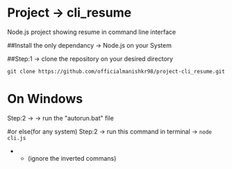 # Project -> cli_resume
Node.js project showing resume in command line interface

##Install the only dependancy -> Node.js on your System

##Step:1 -> clone the repository on your desired directory
```
git clone https://github.com/officialmanishkr98/project-cli_resume.git
```

# On Windows
Step:2 ->  -> run the "autorun.bat" file

#or else(for any system)
Step:2 -> run this command in terminal -> ```node cli.js```

* * (ignore the inverted commans)
